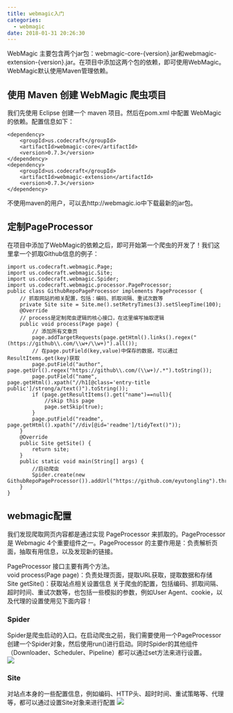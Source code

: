 ```yaml
---
title: webmagic入门
categories:
  - webmagic
date: 2018-01-31 20:26:30
---
```

WebMagic 主要包含两个jar包：webmagic-core-{version}.jar和webmagic-extension-{version}.jar。在项目中添加这两个包的依赖，即可使用WebMagic。WebMagic默认使用Maven管理依赖。

## 使用 Maven 创建 WebMagic 爬虫项目
我们先使用 Eclipse 创建一个 maven 项目。然后在pom.xml 中配置 WebMagic 的依赖。配置信息如下：
```
<dependency>  
    <groupId>us.codecraft</groupId>  
    <artifactId>webmagic-core</artifactId>  
    <version>0.7.3</version>  
</dependency>  
<dependency>  
    <groupId>us.codecraft</groupId>  
    <artifactId>webmagic-extension</artifactId>  
    <version>0.7.3</version>  
</dependency>
```
不使用maven的用户，可以去http://webmagic.io中下载最新的jar包。
## 定制PageProcessor 
在项目中添加了WebMagic的依赖之后，即可开始第一个爬虫的开发了！我们这里拿一个抓取Github信息的例子：
```
import us.codecraft.webmagic.Page;
import us.codecraft.webmagic.Site;
import us.codecraft.webmagic.Spider;
import us.codecraft.webmagic.processor.PageProcessor;
public class GithubRepoPageProcessor implements PageProcessor {
	// 抓取网站的相关配置，包括：编码、抓取间隔、重试次数等
    private Site site = Site.me().setRetryTimes(3).setSleepTime(100);
    @Override
	// process是定制爬虫逻辑的核心接口，在这里编写抽取逻辑
    public void process(Page page) {
		// 添加所有文章页
        page.addTargetRequests(page.getHtml().links().regex("(https://github\\.com/\\w+/\\w+)").all());
		// 在page.putField(key,value)中保存的数据，可以通过ResultItems.get(key)获取
        page.putField("author", page.getUrl().regex("https://github\\.com/(\\w+)/.*").toString());
        page.putField("name", page.getHtml().xpath("//h1[@class='entry-title public']/strong/a/text()").toString());
        if (page.getResultItems().get("name")==null){
            //skip this page
            page.setSkip(true);
        }
        page.putField("readme", page.getHtml().xpath("//div[@id='readme']/tidyText()"));
    }
    @Override
    public Site getSite() {
        return site;
    }
    public static void main(String[] args) {
		//启动爬虫
        Spider.create(new GithubRepoPageProcessor()).addUrl("https://github.com/eyutongling").thread(5).run();
    }
}
```
## webmagic配置
我们发现爬取网页内容都是通过实现 PageProcessor 来抓取的。PageProcessor 是 Webmagic 4个重要组件之一。PageProcessor 的主要作用是：负责解析页面，抽取有用信息，以及发现新的链接。  
  
PageProcessor 接口主要有两个方法。  
void process(Page page)：负责处理页面，提取URL获取，提取数据和存储  
Site getSite()：获取站点相关设置信息
关于爬虫的配置，包括编码、抓取间隔、超时时间、重试次数等，也包括一些模拟的参数，例如User Agent、cookie，以及代理的设置使用见下面内容！
### Spider
Spider是爬虫启动的入口。在启动爬虫之前，我们需要使用一个PageProcessor创建一个Spider对象，然后使用run()进行启动。同时Spider的其他组件（Downloader、Scheduler、Pipeline）都可以通过set方法来进行设置。  
![](http://img.bbs.csdn.net/upload/201704/12/1491980534_142624.png)
### Site
对站点本身的一些配置信息，例如编码、HTTP头、超时时间、重试策略等、代理等，都可以通过设置Site对象来进行配置
![](http://img.bbs.csdn.net/upload/201704/12/1491980736_438116.png)